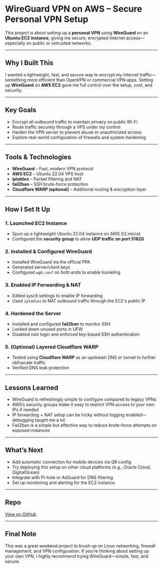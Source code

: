 # WireGuard VPN on AWS – Secure Personal VPN Setup

This project is about setting up a **personal VPN** using **WireGuard** on an **Ubuntu EC2 instance**, giving me secure, encrypted internet access—especially on public or untrusted networks.

---

## Why I Built This

I wanted a lightweight, fast, and secure way to encrypt my internet traffic—something more efficient than OpenVPN or commercial VPN apps. Setting up **WireGuard** on **AWS EC2** gave me full control over the setup, cost, and security.

---

## Key Goals

- Encrypt all outbound traffic to maintain privacy on public Wi-Fi  
- Route traffic securely through a VPS under my control  
- Harden the VPN server to prevent abuse or unauthorized access  
- Explore real-world configuration of firewalls and system hardening  

---

## Tools & Technologies

- **WireGuard** – Fast, modern VPN protocol  
- **AWS EC2** – Ubuntu 22.04 VPS host  
- **iptables** – Packet filtering and NAT  
- **fail2ban** – SSH brute-force protection  
- **Cloudflare WARP (optional)** – Additional routing & encryption layer  

---

## How I Set It Up

### 1. Launched EC2 Instance
- Spun up a lightweight Ubuntu 22.04 instance on AWS (t2.micro)
- Configured the **security group** to allow **UDP traffic on port 51820**

### 2. Installed & Configured WireGuard
- Installed WireGuard via the official PPA
- Generated server/client keys
- Configured `wg0.conf` on both ends to enable tunneling

### 3. Enabled IP Forwarding & NAT
- Edited sysctl settings to enable IP forwarding
- Used `iptables` to NAT outbound traffic through the EC2's public IP

### 4. Hardened the Server
- Installed and configured **fail2ban** to monitor SSH  
- Locked down unused ports in UFW  
- Disabled root login and enforced key-based SSH authentication

### 5. (Optional) Layered Cloudflare WARP  
- Tested using **Cloudflare WARP** as an upstream DNS or tunnel to further obfuscate traffic  
- Verified DNS leak protection

---

## Lessons Learned

- WireGuard is refreshingly simple to configure compared to legacy VPNs  
- AWS’s security groups make it easy to restrict VPN access to your own IPs if needed  
- IP forwarding + NAT setup can be tricky without logging enabled—debugging taught me a lot  
- Fail2ban is a simple but effective way to reduce brute-force attempts on exposed instances  

---

## What’s Next

- Add automatic connection for mobile devices via QR config  
- Try deploying this setup on other cloud platforms (e.g., Oracle Cloud, DigitalOcean)  
- Integrate with Pi-hole or AdGuard for DNS filtering  
- Set up monitoring and alerting for the EC2 instance  

---

## Repo

[View on GitHub](https://github.com/your-repo/personal-vpn-setup)

---

## Final Note

This was a great weekend project to brush up on Linux networking, firewall management, and VPN configuration. If you're thinking about setting up your own VPN, I highly recommend trying WireGuard—simple, fast, and secure.
